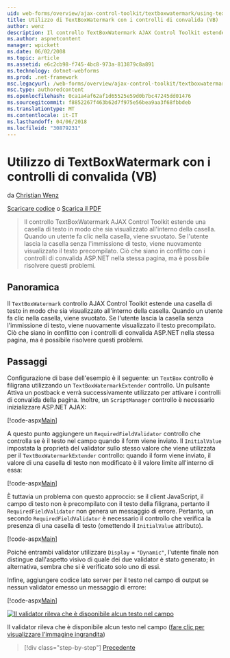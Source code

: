 ```yaml
---
uid: web-forms/overview/ajax-control-toolkit/textboxwatermark/using-textboxwatermark-with-validation-controls-vb
title: Utilizzo di TextBoxWatermark con i controlli di convalida (VB) | Documenti Microsoft
author: wenz
description: Il controllo TextBoxWatermark AJAX Control Toolkit estende una casella di testo in modo che sia visualizzato all'interno della casella. Quando un utente fa clic nella casella, è possibile...
ms.author: aspnetcontent
manager: wpickett
ms.date: 06/02/2008
ms.topic: article
ms.assetid: e6c2cb98-f745-4bc8-973a-813879c8a891
ms.technology: dotnet-webforms
ms.prod: .net-framework
msc.legacyurl: /web-forms/overview/ajax-control-toolkit/textboxwatermark/using-textboxwatermark-with-validation-controls-vb
msc.type: authoredcontent
ms.openlocfilehash: 0ca1a4af62af1d65525e59d0b7bc47245dd01476
ms.sourcegitcommit: f8852267f463b62d7f975e56bea9aa3f68fbbdeb
ms.translationtype: MT
ms.contentlocale: it-IT
ms.lasthandoff: 04/06/2018
ms.locfileid: "30879231"
---
```

<a name="using-textboxwatermark-with-validation-controls-vb"></a>Utilizzo di TextBoxWatermark con i controlli di convalida (VB)
====================
da [Christian Wenz](https://github.com/wenz)

[Scaricare codice](http://download.microsoft.com/download/9/3/f/93f8daea-bebd-4821-833b-95205389c7d0/TextBoxWatermark2.vb.zip) o [Scarica il PDF](http://download.microsoft.com/download/b/6/a/b6ae89ee-df69-4c87-9bfb-ad1eb2b23373/textboxwatermark2VB.pdf)

> Il controllo TextBoxWatermark AJAX Control Toolkit estende una casella di testo in modo che sia visualizzato all'interno della casella. Quando un utente fa clic nella casella, viene svuotato. Se l'utente lascia la casella senza l'immissione di testo, viene nuovamente visualizzato il testo precompilato. Ciò che siano in conflitto con i controlli di convalida ASP.NET nella stessa pagina, ma è possibile risolvere questi problemi.


## <a name="overview"></a>Panoramica

Il `TextBoxWatermark` controllo AJAX Control Toolkit estende una casella di testo in modo che sia visualizzato all'interno della casella. Quando un utente fa clic nella casella, viene svuotato. Se l'utente lascia la casella senza l'immissione di testo, viene nuovamente visualizzato il testo precompilato. Ciò che siano in conflitto con i controlli di convalida ASP.NET nella stessa pagina, ma è possibile risolvere questi problemi.

## <a name="steps"></a>Passaggi

Configurazione di base dell'esempio è il seguente: un `TextBox` controllo è filigrana utilizzando un `TextBoxWatermarkExtender` controllo. Un pulsante Attiva un postback e verrà successivamente utilizzato per attivare i controlli di convalida della pagina. Inoltre, un `ScriptManager` controllo è necessario inizializzare ASP.NET AJAX:

[!code-aspx[Main](using-textboxwatermark-with-validation-controls-vb/samples/sample1.aspx)]

A questo punto aggiungere un `RequiredFieldValidator` controllo che controlla se è il testo nel campo quando il form viene inviato. Il `InitialValue` impostata la proprietà del validator sullo stesso valore che viene utilizzata per il `TextBoxWatermarkExtender` controllo: quando il form viene inviato, il valore di una casella di testo non modificato è il valore limite all'interno di essa:

[!code-aspx[Main](using-textboxwatermark-with-validation-controls-vb/samples/sample2.aspx)]

È tuttavia un problema con questo approccio: se il client JavaScript, il campo di testo non è precompilato con il testo della filigrana, pertanto il `RequiredFieldValidator` non genera un messaggio di errore. Pertanto, un secondo `RequiredFieldValidator` è necessario il controllo che verifica la presenza di una casella di testo (omettendo il `InitialValue` attributo).

[!code-aspx[Main](using-textboxwatermark-with-validation-controls-vb/samples/sample3.aspx)]

Poiché entrambi validator utilizzare `Display` = `"Dynamic"`, l'utente finale non distingue dall'aspetto visivo di quale dei due validator è stato generato; in alternativa, sembra che si è verificato solo uno di essi.

Infine, aggiungere codice lato server per il testo nel campo di output se nessun validator emesso un messaggio di errore:

[!code-aspx[Main](using-textboxwatermark-with-validation-controls-vb/samples/sample4.aspx)]


[![Il validator rileva che è disponibile alcun testo nel campo](using-textboxwatermark-with-validation-controls-vb/_static/image2.png)](using-textboxwatermark-with-validation-controls-vb/_static/image1.png)

Il validator rileva che è disponibile alcun testo nel campo ([fare clic per visualizzare l'immagine ingrandita](using-textboxwatermark-with-validation-controls-vb/_static/image3.png))

> [!div class="step-by-step"]
> [Precedente](using-textboxwatermark-in-a-formview-vb.md)
